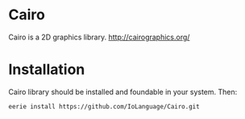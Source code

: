 # Cairo 
Cairo is a 2D graphics library. http://cairographics.org/

# Installation
Cairo library should be installed and foundable in your system. Then:

```
eerie install https://github.com/IoLanguage/Cairo.git
```
